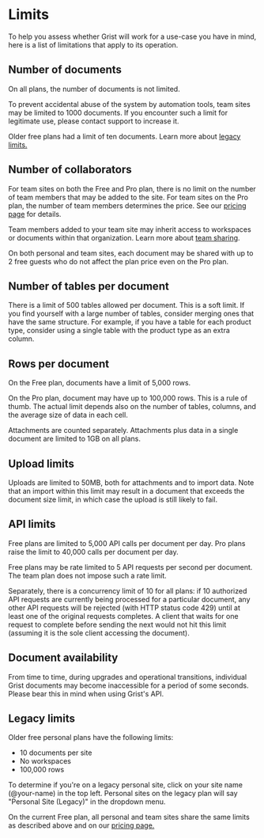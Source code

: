 # Limits

To help you assess whether Grist will work for a use-case you have in
mind, here is a list of limitations that apply to its operation.

## Number of documents

On all plans, the number of documents is not limited. 

To prevent accidental abuse of the system by automation
tools, team sites may be limited to 1000 documents. If you encounter such a limit for legitimate
use, please contact support to increase it.

Older free plans had a limit of ten documents. Learn more about [legacy limits.](#legacy-limits)

## Number of collaborators

For team sites on both the Free and Pro plan, there is no limit on the number of team members that may be added to the site.  For team sites on the Pro plan, the number of team members determines the price. See our [pricing page](https://www2.getgrist.com/pricing) for details.

Team members added to your team site may inherit access to workspaces or documents
within that organization. Learn more about [team
sharing](team-sharing.md#team-sharing).

On both personal and team sites, each document may be shared with up to 2 free guests who do not affect the plan price even on the Pro plan.

## Number of tables per document

There is a limit of 500 tables allowed per document.
This is a soft limit. If you find yourself with a large number of
tables, consider merging ones that have the same structure.  For
example, if you have a table for each product type, consider using a single
table with the product type as an extra column.

## Rows per document

On the Free plan, documents have a limit of 5,000 rows.

On the Pro plan, document may have up to 100,000 rows. This is a rule of thumb. The actual limit depends
also on the number of tables, columns, and the average size of data in each cell.

Attachments are counted separately. Attachments plus data in a single document are limited to 1GB on all plans.

## Upload limits

Uploads are limited to 50MB, both for attachments and to import data. Note that an import within
this limit may result in a document that exceeds the document size limit, in which case the upload
is still likely to fail.

## API limits

Free plans are limited to 5,000 API calls per document per day. Pro plans raise the limit to 40,000 calls per document per day.

Free plans may be rate limited to 5 API requests per second per document. The team plan does not impose
such a rate limit.

Separately, there is a concurrency limit of 10 for all plans: if 10 authorized API requests are
currently being processed for a particular document, any other API requests will be rejected (with
HTTP status code 429) until at least one of the original requests completes.  A client that waits
for one request to complete before sending the next would not hit this limit (assuming it is the
sole client accessing the document).

## Document availability

From time to time, during upgrades and operational transitions,
individual Grist documents may become inaccessible for a period of
some seconds. Please bear this in mind when using Grist's API.

## Legacy limits

Older free personal plans have the following limits:

* 10 documents per site
* No workspaces
* 100,000 rows

To determine if you're on a legacy personal site, click on your site name (@your-name) in the top left. Personal sites on the legacy plan will say "Personal Site (Legacy)" in the dropdown menu.

On the current Free plan, all personal and team sites share the same limits as described above and on our [pricing page.](https://www2.getgrist.com/pricing)

